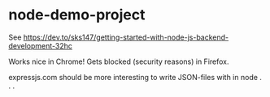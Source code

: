 # node-demo-project
See https://dev.to/sks147/getting-started-with-node-js-backend-development-32hc

Works nice in Chrome! Gets blocked (security reasons) in Firefox.

expressjs.com should be more interesting to write JSON-files with in node . . .
